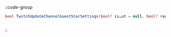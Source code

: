 ::code-group
  ```csharp [Method]
  bool TwitchUpdateChannelGuestStarSettings(bool? is…ut = null, bool? regenerateBrowserSource = null);
  ```
  ```csharp [Example]

  ```
::
